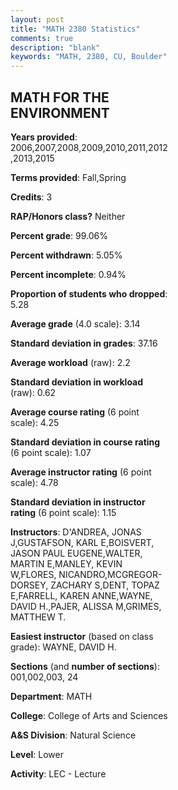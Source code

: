```yaml
---
layout: post
title: "MATH 2380 Statistics"
comments: true
description: "blank"
keywords: "MATH, 2380, CU, Boulder"
--- 
```

<head>
<script src="https://ajax.googleapis.com/ajax/libs/jquery/2.1.3/jquery.min.js"></script>
<script src="https://dl.dropboxusercontent.com/s/pc42nxpaw1ea4o9/highcharts.js?dl=0"></script>
<!-- <script src="../assets/js/highcharts.js"></script> -->
<style type="text/css">@font-face {
	font-family: "Bebas Neue";
	src: url(https://www.filehosting.org/file/details/544349/BebasNeue%20Regular.otf) format("opentype");
	}
	h1.Bebas { 
		font-family: "Bebas Neue", Verdana, Tahoma;
	}
</style>
</head>
<body>
	<div id="container" style="float: right; width: 45%; height: 88%; margin-left: 2.5%; margin-right: 2.5%;"></div>
	<script language="JavaScript">
		$(document).ready(function() {
		var chart = {type: 'column'};
		var title = {text: 'Grade Distribution'};
		var xAxis = {categories: ['A','B','C','D','F'],crosshair: true};
		var yAxis = {min: 0,title: {text: 'Percentage'}};
		var tooltip = {headerFormat: '<center><b><span style="font-size:20px">{point.key}</span></b></center>',
		               pointFormat: '<td style="padding:0"><b>{point.y:.1f}%</b></td>',
		               footerFormat: '</table>',shared: true,useHTML: true};
		var plotOptions = {column: {pointPadding: 0.0,borderWidth: 0}};  
		var credits = {enabled: false};var series= [{name: 'Percent',data: [44.29,35.78,14.82,1.87,3.24,]}];
		var json = {};
		json.chart = chart;
		json.title = title;
		json.tooltip = tooltip;
		json.xAxis = xAxis;
		json.yAxis = yAxis;  
		json.series = series;
		json.plotOptions = plotOptions;  
		json.credits = credits;
		$('#container').highcharts(json);
	});
	</script>
</body>
			   
## MATH FOR THE ENVIRONMENT

**Years provided**: 2006,2007,2008,2009,2010,2011,2012,2013,2015

**Terms provided**: Fall,Spring

**Credits**: 3

**RAP/Honors class?** Neither

**Percent grade**: 99.06%

**Percent withdrawn**: 5.05%

**Percent incomplete**: 0.94%

**Proportion of students who dropped**: 5.28

**Average grade** (4.0 scale): 3.14

**Standard deviation in grades**: 37.16

**Average workload** (raw): 2.2

**Standard deviation in workload** (raw): 0.62

**Average course rating** (6 point scale): 4.25

**Standard deviation in course rating** (6 point scale): 1.07

**Average instructor rating** (6 point scale): 4.78

**Standard deviation in instructor rating** (6 point scale): 1.15

**Instructors**: D'ANDREA, JONAS J,GUSTAFSON, KARL E,BOISVERT, JASON PAUL EUGENE,WALTER, MARTIN E,MANLEY, KEVIN W,FLORES, NICANDRO,MCGREGOR-DORSEY, ZACHARY S,DENT, TOPAZ E,FARRELL, KAREN ANNE,WAYNE, DAVID H.,PAJER, ALISSA M,GRIMES, MATTHEW T.

**Easiest instructor** (based on class grade): WAYNE, DAVID H.

**Sections** (and **number of sections**): 001,002,003, 24

**Department**: MATH

**College**: College of Arts and Sciences

**A&S Division**: Natural Science

**Level**: Lower

**Activity**: LEC - Lecture